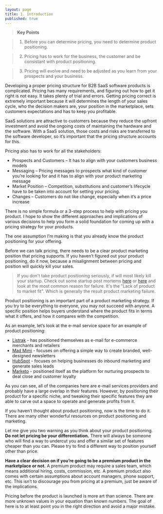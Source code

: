 ```yaml
---
layout: page
title: 1. Introduction
published: true
---
```



> **Key Points**

> 1.   Before you can determine pricing, you need to determine product positioning.

> 2.   Pricing has to work for the business, the customer and be consistant with product positioning.

> 3.   Pricing will evolve and need to be adjusted as you learn from your prospects and your business. 

Developing a proper pricing structure for B2B SaaS software products is complicated. Pricing has many requirements, and figuring out how to get it right is not easy. It takes plenty of trial and errors. Getting pricing correct is extremely important because it will determines the length of your sales cycle, who the decision makers are, your position in the marketplace, sets customers expectations and has to keep you profitable.

SaaS solutions are attractive to customers because they reduce the upfront investment and avoid the ongoing costs of maintaining the hardware and the software. With a SaaS solution, those costs and risks are transferred to the software developer, so it’s important that the pricing structure accounts for this.

Pricing also has to work for all the stakeholders:

- Prospects and Customers – It has to align with your customers business models
- Messaging – Pricing messages to prospects what kind of customer you’re looking for and it has to align with your product marketing message
- Market Position – Competition, substitutions and customer’s lifecycle have to be taken into account for setting your pricing. 
- Changes – Customers do not like change, especially when it’s a price increase

There is no simple formula or a 3-step process to help with pricing you product. I hope to show the different approaches and implications of various decisions to help you form a solid foundation for coming up with a pricing strategy for your products.   

The one assumption I’m making is that you already know the product positioning for your offering.

Before we can talk pricing, there needs to be a clear product marketing position that pricing supports. If you haven’t figured out your product positioning, do it now, because a misalignment between pricing and position will quickly kill your sales.

> If you don't take product positioning seriously, if will most likely kill your startup. Check out some startup post mortems [here](https://www.cbinsights.com/blog/startup-failure-post-mortem/) or [here](http://autopsy.io/) and look at the most common reason for failure. It's the "Lack of product to market fit". Which is generally the result product marketing failure.

Product positioning is an important part of a product marketing strategy.  If you try to be everything to everyone, you may not succeed with anyone.  A specific position helps buyers understand where the product fits in terms what it offers, and how it compares with the competition. 

As an example, let’s look at the e-mail service space for an example of product positioning:

- [Listrak](http://www.listrak.com) -  has positioned themselves as e-mail for e-commerce merchants and retailers
- [Mad Mimi](http://www.madmimi.com) - focuses on offering a simple way to create branded, well-designed newsletters
- [HubSpot](http://www.hubspot.com) - focuses on helping businesses do inbound marketing and generate sales leads
- [Marketo](http://www.marketo.com) - positioned itself as the platform for nurturing prospects to deal close and customer loyalty

As you can see, all of the companies here are e-mail services providers and probably have a large overlap in their features. However, by positioning their product for a specific niche, and tweaking their specific features they are able to carve out a space to operate and generate profits from it.

If you haven’t thought about product positioning, now is the time to do it.  There are many other wonderful resources on product positioning and marketing.

Let me give you two warning as you think about your product positioning. **Do not let pricing be your differentiation.** There will always be someone who will find a way to undercut you and offer a similar set of features cheaper than you can.  Please try to find a different way to position yourself other than price.

**Have a clear decision on if you’re going to be a premium product in the marketplace or not.**  A premium product may require a sales team, which means additional hiring, costs, commission, etc. A premium product also comes with certain assumptions about account managers, phone support, etc. This isn’t to discourage you from pricing at a premium, just be aware of the implications.

Pricing before the product is launched is more art than science. There are more unknown values in your equation than known numbers. The goal of here is to at least point you in the right direction and avoid a major mistake.
